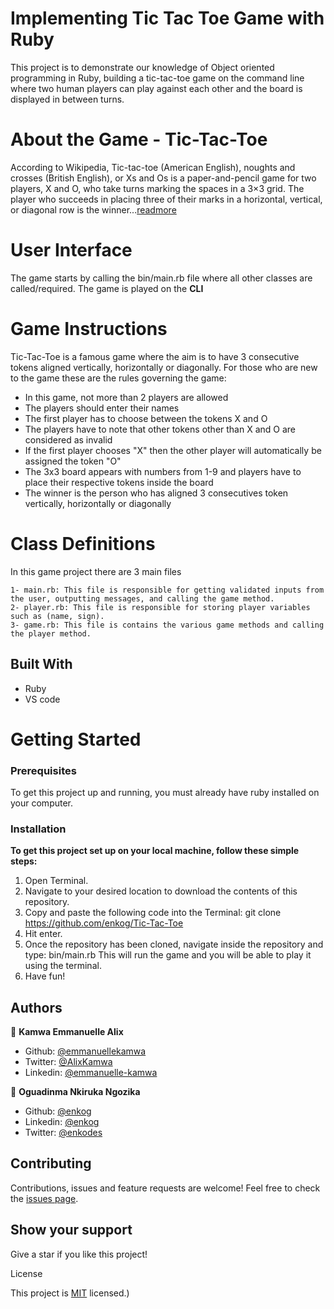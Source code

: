 # Implementing Tic Tac Toe Game with Ruby

This project is to demonstrate our knowledge of Object oriented programming in Ruby, building a tic-tac-toe game on the command line where two human players can play against each other and the board is displayed in between turns.

# About the Game - Tic-Tac-Toe

According to Wikipedia, Tic-tac-toe (American English), noughts and crosses (British English), or Xs and Os is a paper-and-pencil game for two players, X and O, who take turns marking the spaces in a 3×3 grid. The player who succeeds in placing three of their marks in a horizontal, vertical, or diagonal row is the winner...[readmore](https://en.wikipedia.org/wiki/Tic-tac-toe#:~:text=Tic%2Dtac%2Dtoe%20American,diagonal%20row%20is%20the%20winner.)

# User Interface

The game starts by calling the bin/main.rb file where all other classes are called/required. The game is played on the **CLI**

# Game Instructions

Tic-Tac-Toe is a famous game where the aim is to have 3 consecutive tokens aligned vertically, horizontally or diagonally. For those who are new to the game these are the rules governing the game:

-   In this game, not more than 2 players are allowed
-   The players should enter their names
-   The first player has to choose between the tokens X and O
-   The players have to note that other tokens other than X and O are considered as invalid
-   If the first player chooses "X" then the other player will automatically be assigned the token "O"
-   The 3x3 board appears with numbers from 1-9 and players have to place their respective tokens inside the board
-   The winner is the person who has aligned 3 consecutives token vertically, horizontally or diagonally

# Class Definitions

In this game project there are 3 main files

    1- main.rb: This file is responsible for getting validated inputs from the user, outputting messages, and calling the game method.
    2- player.rb: This file is responsible for storing player variables such as (name, sign).
    3- game.rb: This file is contains the various game methods and calling the player method.

## Built With

-   Ruby
-   VS code

# Getting Started

### Prerequisites

To get this project up and running, you must already have ruby installed on your computer.

### Installation

**To get this project set up on your local machine, follow these simple steps:**

1. Open Terminal.
2. Navigate to your desired location to download the contents of this repository.
3. Copy and paste the following code into the Terminal:
   git clone https://github.com/enkog/Tic-Tac-Toe
4. Hit enter.
5. Once the repository has been cloned, navigate inside the repository and type:
   bin/main.rb
   This will run the game and you will be able to play it using the terminal.
6. Have fun!

## Authors

👤 **Kamwa Emmanuelle Alix**

-   Github: [@emmanuellekamwa](https://github.com/emmanuellekamwa)
-   Twitter: [@AlixKamwa](https://twitter.com/AlixKamwa)
-   Linkedin: [@emmanuelle-kamwa](https://linkedin.com/in/emmanuelle-kamwa-86145a1a4/)

👤 **Oguadinma Nkiruka Ngozika**

-   Github: [@enkog](https://github.com/enkog)
-   Linkedin: [@enkog](https://www.linkedin.com/in/enkog/)
-   Twitter: [@enkodes](https://twitter.com/enkodes)

## Contributing

Contributions, issues and feature requests are welcome!
Feel free to check the [issues page](issues/).

## Show your support

Give a star if you like this project!

License

This project is [MIT](lic.url) licensed.)
